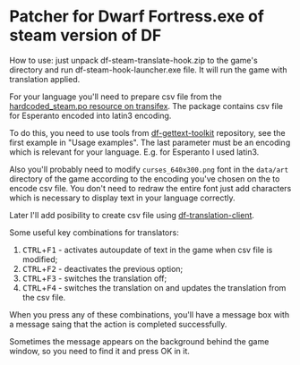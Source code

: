 # Patcher for Dwarf Fortress.exe of steam version of DF

How to use: just unpack df-steam-translate-hook.zip to the game's directory and run df-steam-hook-launcher.exe file. It will run the game with translation applied.

For your language you'll need to prepare csv file from the [hardcoded_steam.po resource on transifex](https://www.transifex.com/dwarf-fortress-translation/dwarf-fortress-steam/hardcoded_steam/). The package contains csv file for Esperanto encoded into latin3 encoding.

To do this, you need to use tools from [df-gettext-toolkit](https://github.com/dfint/df-gettext-toolkit) repository, see the first example in "Usage examples". The last parameter must be an encoding which is relevant for your language. E.g. for Esperanto I used latin3.

Also you'll probably need to modify `curses_640x300.png` font in the `data/art` directory of the game according to the encoding you've chosen on the to encode csv file. You don't need to redraw the entire font just add characters which is necessary to display text in your language correctly.

Later I'll add posibility to create csv file using [df-translation-client](https://github.com/dfint/df-translation-client).

Some useful key combinations for translators:

1. <kbd>CTRL</kbd>+<kbd>F1</kbd> - activates autoupdate of text in the game when csv file is modified;
2. <kbd>CTRL</kbd>+<kbd>F2</kbd>  - deactivates the previous option;
3. <kbd>CTRL</kbd>+<kbd>F3</kbd>  - switches the translation off;
3. <kbd>CTRL</kbd>+<kbd>F4</kbd> - switches the translation on and updates the translation from the csv file.

When you press any of these combinations, you'll have a message box with a message saing that the action is completed successfully.

Sometimes the message appears on the background behind the game window, so you need to find it and press OK in it.

